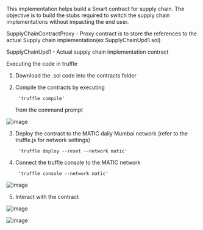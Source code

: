 This implementation helps build a Smart contract for supply chain. The objective is to build the stubs required to switch the supply chain implementations without impacting the end user.

SupplyChainContractProxy - Proxy contract is to store the references to the actual Supply chain implementation(ex SupplyChainUpd1.sol)

SupplyChainUpd1 - Actual supply chain implementation contract

Executing the code in truffle

1) Download the .sol code into the contracts folder
2) Compile the contracts by executing
        
        'truffle compile'
   
   from the command prompt
   
 ![image](https://user-images.githubusercontent.com/12578459/214450374-32a6c102-4d62-4153-b89b-ce18e315a4ff.png)
   
3) Deploy the contract to the MATIC daily Mumbai network (refer to the truffle.js for network settings)
        
        'truffle deploy --reset --network matic'

4) Connect the truffle console to the MATIC network
        
        'truffle console --network matic'

![image](https://user-images.githubusercontent.com/12578459/214450454-deae7b98-e0df-4a48-965a-3345f521d5db.png)
        
5) Interact with the contract

![image](https://user-images.githubusercontent.com/12578459/214452826-aa9f68f7-d7b5-4202-9696-e615e32d7337.png)

![image](https://user-images.githubusercontent.com/12578459/214452161-acea8b7d-aabe-49de-baa0-877fa78a729f.png)

